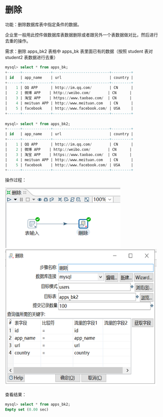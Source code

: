 # 删除

功能：删除数据库表中指定条件的数据。

企业里一般用此控件做数据库表数据删除或者跟另外一个表数据做对比，然后进行去重的操作。

需求：删除 apps_bk2 表格中 apps_bk 表里面已有的数据（按照 student 表对 student2 表数据进行去重）

```sql
mysql> select * from apps_bk;
+------+-------------+--------------------------+---------+
| id   | app_name    | url                      | country |
+------+-------------+--------------------------+---------+
|    1 | QQ APP      | http://im.qq.com/        | CN      |
|    2 | 微博 APP    | http://weibo.com/        | CN      |
|    3 | 淘宝 APP    | https://www.taobao.com/  | CN      |
|    4 | meituan APP | http://www.meituan.com   | CN      |
|    5 | facebook    | http://www.facebook.com/ | USA     |
+------+-------------+--------------------------+---------+

mysql> select * from apps_bk2;
+------+-------------+--------------------------+---------+
| id   | app_name    | url                      | country |
+------+-------------+--------------------------+---------+
|    1 | QQ APP      | http://im.qq.com/        | CN      |
|    2 | 微博 APP    | http://weibo.com/        | CN      |
|    3 | 淘宝 APP    | https://www.taobao.com/  | CN      |
|    4 | meituan APP | http://www.meituan.com   | CN      |
|    5 | facebook    | http://www.facebook.com/ | USA     |
+------+-------------+--------------------------+---------+
```

操作过程：

<img src="../image/kettle删除01.png" alt="kettle删除01" height="200" width="380" >

<img src="../image/kettle删除02.png" alt="kettle删除02" height="450" width="500" >


查看结果：

```sql
mysql> select * from apps_bk2;
Empty set (0.00 sec)

```